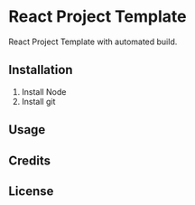 # React Project Template

React Project Template with automated build.

## Installation

1. Install Node
2. Install git

## Usage

## Credits

## License
